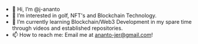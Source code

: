 - 👋 Hi, I’m @j-ananto
- 👀 I’m interested in golf, NFT's and Blockchain Technology.
- 🌱 I’m currently learning Blockchain/Web3 Development in my spare time through videos and established repositories.
- 📫 How to reach me: Email me at ananto-jer@gmail.com!

<!---
j-ananto/j-ananto is a ✨ special ✨ repository because its `README.md` (this file) appears on your GitHub profile.
You can click the Preview link to take a look at your changes.
--->
